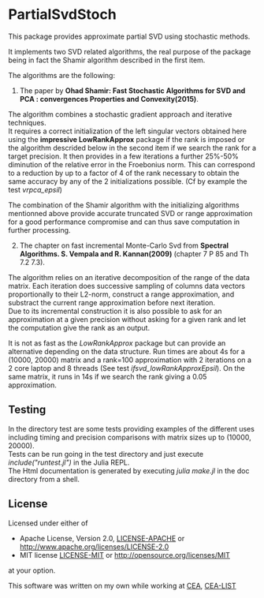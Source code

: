 
# PartialSvdStoch

This package provides approximate partial SVD using stochastic methods.

It implements two SVD related algorithms, the real purpose of the package being in fact the Shamir algorithm described in the first item.

 The algorithms are the following:

1. The paper by **Ohad Shamir: Fast Stochastic Algorithms for SVD and PCA : convergences Properties and Convexity(2015)**.

The algorithm combines a stochastic gradient approach and iterative techniques.  
It requires a correct initialization of the left singular vectors obtained here using the **impressive LowRankApprox** package
if the rank is imposed or the algorithm descrided below in the second item if we search the rank for a target precision.
It then provides in a few iterations a further 25%-50% diminution of the relative error in the Froebonius norm.
This can correspond to a reduction by up to a factor of 4 of the rank necessary to obtain the same accuracy by any of the 2 initializations possible.
(Cf by example the test *vrpca_epsil*)

The combination of the Shamir algorithm with the initializing algorithms mentionned above
provide accurate truncated SVD or range approximation for a good performance compromise and can thus save computation in further processing.

2. The chapter on fast incremental Monte-Carlo Svd from **Spectral Algorithms. S. Vempala and R. Kannan(2009)**
(chapter 7 P 85 and Th 7.2 7.3).

The algorithm relies on an iterative decomposition of the range of the data matrix.
Each iteration does successive sampling of columns data vectors proportionally to their L2-norm, construct a range approximation, and substract the current range approximation before next iteration.  
Due to its incremental construction it is also possible to ask for an approximation at a given precision without asking for a given rank and let the computation give the rank as an output.

It is not as fast as the *LowRankApprox* package but can provide an alternative depending on the data structure.
Run times are about 4s for a (10000, 20000) matrix and a rank=100 approximation with 2 iterations
on a 2 core laptop and 8 threads (See test *ifsvd_lowRankApproxEpsil*).
On the same matrix, it runs in 14s if we search the rank giving a 0.05 approximation.

## Testing

In the directory test are some tests providing examples of the different uses including timing and precision
comparisons with matrix sizes up to (10000, 20000).  
Tests can be run going in the test directory and just execute *include("runtest.jl")*
in the Julia REPL.  
The Html documentation is generated by executing *julia make.jl* in the doc directory
from a shell.

## License

Licensed under either of

* Apache License, Version 2.0, [LICENSE-APACHE](LICENSE-APACHE) or <http://www.apache.org/licenses/LICENSE-2.0>
* MIT license [LICENSE-MIT](LICENSE-MIT) or <http://opensource.org/licenses/MIT>

at your option.

This software was written on my own while working at [CEA](http://www.cea.fr/), [CEA-LIST](http://www-list.cea.fr/en/)
